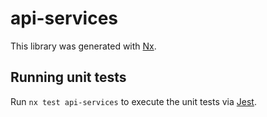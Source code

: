 # api-services

This library was generated with [Nx](https://nx.dev).

## Running unit tests

Run `nx test api-services` to execute the unit tests via [Jest](https://jestjs.io).
